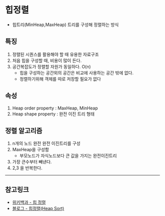 # 힙정렬
- 힙트리(MinHeap,MaxHeap) 트리를 구성해 정렬하는 방식

## 특징
1. 정렬된 시퀀스를 활용해야 할 때 유용한 자료구조
2. 처음 힙을 구성할 때, 비용이 많이 든다.
3. 공간복잡도가 정렬할 자원가 동일하다. O(n)
	- 힙을 구성하는 공간외의 공간은 비교에 사용하는 공간 밖에 없다.
	- 정렬하기위해 객체를 따로 저장할 필요가 없다

## 속성
1. Heap order property
	: MaxHeap, MinHeap
2. Heap shape property
	: 완전 이진 트리 형태

## 정렬 알고리즘
1. n개의 노드 완전 완전 이진트리를 구성
2. MaxHeap을 구성함
	- 부모노드가 자식노드보다 큰 값을 가지는 완전이진트리
3. 가장 큰수부터 빼낸다.
4. 2,3 을 반복한다.


---
## 참고링크
* [위키백과 - 힙 정렬](https://ko.wikipedia.org/wiki/힙_정렬)
* [블로그 - 힙정렬(Heap Sort)](https://ratsgo.github.io/data%20structure&algorithm/2017/09/27/heapsort/)